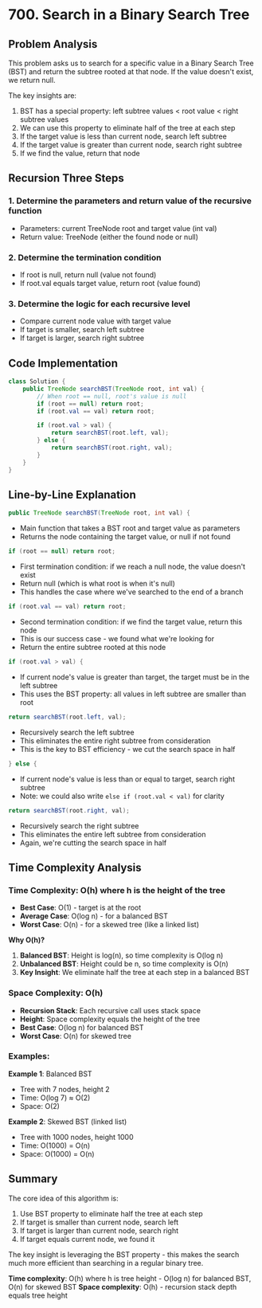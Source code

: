 # 700. Search in a Binary Search Tree

## Problem Analysis

This problem asks us to search for a specific value in a Binary Search Tree (BST) and return the subtree rooted at that node. If the value doesn't exist, we return null.

The key insights are:
1. BST has a special property: left subtree values < root value < right subtree values
2. We can use this property to eliminate half of the tree at each step
3. If the target value is less than current node, search left subtree
4. If the target value is greater than current node, search right subtree
5. If we find the value, return that node

## Recursion Three Steps

### 1. Determine the parameters and return value of the recursive function
- Parameters: current TreeNode root and target value (int val)
- Return value: TreeNode (either the found node or null)

### 2. Determine the termination condition
- If root is null, return null (value not found)
- If root.val equals target value, return root (value found)

### 3. Determine the logic for each recursive level
- Compare current node value with target value
- If target is smaller, search left subtree
- If target is larger, search right subtree

## Code Implementation

```java
class Solution {
    public TreeNode searchBST(TreeNode root, int val) {
        // When root == null, root's value is null
        if (root == null) return root;
        if (root.val == val) return root;

        if (root.val > val) {
            return searchBST(root.left, val);
        } else {
            return searchBST(root.right, val);
        }
    }
}
```

## Line-by-Line Explanation

```java
public TreeNode searchBST(TreeNode root, int val) {
```
- Main function that takes a BST root and target value as parameters
- Returns the node containing the target value, or null if not found

```java
if (root == null) return root;
```
- First termination condition: if we reach a null node, the value doesn't exist
- Return null (which is what root is when it's null)
- This handles the case where we've searched to the end of a branch

```java
if (root.val == val) return root;
```
- Second termination condition: if we find the target value, return this node
- This is our success case - we found what we're looking for
- Return the entire subtree rooted at this node

```java
if (root.val > val) {
```
- If current node's value is greater than target, the target must be in the left subtree
- This uses the BST property: all values in left subtree are smaller than root

```java
return searchBST(root.left, val);
```
- Recursively search the left subtree
- This eliminates the entire right subtree from consideration
- This is the key to BST efficiency - we cut the search space in half

```java
} else {
```
- If current node's value is less than or equal to target, search right subtree
- Note: we could also write `else if (root.val < val)` for clarity

```java
return searchBST(root.right, val);
```
- Recursively search the right subtree
- This eliminates the entire left subtree from consideration
- Again, we're cutting the search space in half

## Time Complexity Analysis

### Time Complexity: O(h) where h is the height of the tree
- **Best Case**: O(1) - target is at the root
- **Average Case**: O(log n) - for a balanced BST
- **Worst Case**: O(n) - for a skewed tree (like a linked list)

**Why O(h)?**

1. **Balanced BST**: Height is log(n), so time complexity is O(log n)
2. **Unbalanced BST**: Height could be n, so time complexity is O(n)
3. **Key Insight**: We eliminate half the tree at each step in a balanced BST

### Space Complexity: O(h)
- **Recursion Stack**: Each recursive call uses stack space
- **Height**: Space complexity equals the height of the tree
- **Best Case**: O(log n) for balanced BST
- **Worst Case**: O(n) for skewed tree

### Examples:

**Example 1**: Balanced BST
- Tree with 7 nodes, height 2
- Time: O(log 7) ≈ O(2)
- Space: O(2)

**Example 2**: Skewed BST (linked list)
- Tree with 1000 nodes, height 1000
- Time: O(1000) = O(n)
- Space: O(1000) = O(n)

## Summary

The core idea of this algorithm is:
1. Use BST property to eliminate half the tree at each step
2. If target is smaller than current node, search left
3. If target is larger than current node, search right
4. If target equals current node, we found it

The key insight is leveraging the BST property - this makes the search much more efficient than searching in a regular binary tree.

**Time complexity**: O(h) where h is tree height - O(log n) for balanced BST, O(n) for skewed BST
**Space complexity**: O(h) - recursion stack depth equals tree height
